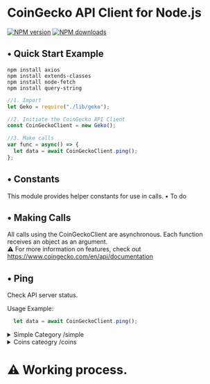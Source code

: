 # CoinGecko API Client for Node.js

<span class="badge-npmversion"><a href="https://npmjs.org/package/coingeckoclient" title="View this project on NPM"><img src="https://img.shields.io/npm/v/coingeckoclient.svg" alt="NPM version"/></a></span>
<span class="badge-npmdownloads"><a href="https://npmjs.org/package/coingeckoclient" title="View this project on NPM"><img src="https://img.shields.io/npm/dm/coingeckoclient.svg" alt="NPM downloads" /></a></span>
## • Quick Start Example

```
npm install axios
npm install extends-classes
npm install node-fetch
npm install query-string
```
```javascript
//1. Import 
let Geko = require("./lib/geko");

//2. Initiate the CoinGecko API Client
const CoinGeckoClient = new Geko();

//3. Make calls
var func = async() => {
  let data = await CoinGeckoClient.ping();
};
```

## • Constants

This module provides helper constants for use in calls.
• To do
## • Making Calls
All calls using the CoinGeckoClient are asynchronous.
Each function receives an object as an argument.<br>
:warning: For more information on features, check out https://www.coingecko.com/en/api/documentation

## • Ping

Check API server status.

Usage Example:
```javascript
  let data = await CoinGeckoClient.ping();
```
<details>
  <summary>Simple Category /simple</summary>
<br>

### Function price
| Argument      | Type | Optional |
| ------------- | ------------- |  ------------- |
| ids  | array  | false|
| vs_currencies  | array  |true|

```javascript
  let params = {
    ids:["btc"],
    vs_currencies:["eur"],
  }
  let data = await CoinGeckoClient.simple.price(params);
```
### Function tokenPrice

| Argument      | Type | Optional |
| ------------- | ------------- |  ------------- |
| id  | path  | false|
| vs_currencies  | array  |true|
| contract_addresses  | array  |false|
```javascript
 let params = {
    id:"ethereum",
    vs_currencies:["eur"],
    contract_addresses:["0xe41d2489571d322189246dafa5ebde1f4699f498"]
  }
  let data = await CoinGeckoClient.simple.price(params);
```

### Function supportedVsCurrencies
```javascript
  let data = await CoinGeckoClient.simple.supportedVsCurrencies();
```
</details>
 
<details>
  <summary>Coins cateogry /coins</summary>
  <br>
  
  ### Function all
  ```javascript
     let data = await CoinGeckoClient.coins.all();
  ```
  ### Function list
  ```javascript
     let data = await CoinGeckoClient.coins.list();
  ```
  ### Function markets
  | Argument      | Type | Optional |
| ------------- | ------------- |  ------------- |
| ids  | array  | false|
| vs_currency  |  string |true|
  ```javascript
     let params = {
        ids:["btc"],
        vs_currencies:"eur"
     }
     let data = await CoinGeckoClient.coins.markets(params);
  ```
  ### Function id
| Argument      | Type | Optional |
| ------------- | ------------- |  ------------- |
| id  | string  | false|

  
  ```javascript
  let params = {
        id:"btc",
   }
   let data = await CoinGeckoClient.coins.markets(params);
  ```
  
  ### Function tickers
| Argument      | Type | Optional |
| ------------- | ------------- |  ------------- |
| id  | string  | false|

  
  ```javascript
  let params = {
        id:"btc",
   }
   let data = await CoinGeckoClient.coins.tickers(params);
  ```
  
  ### Function history
| Argument      | Type | Optional |
| ------------- | ------------- |  ------------- |
| id  | string  | false|
| date | string dd-mm-yyyy| false|
  
  ```javascript
  let params = {
        id:"btc",
        date:"19-12-2022"
   }
   let data = await CoinGeckoClient.coins.date(params);
  ```
  
### Function marketChart
| Argument      | Type | Optional |
| ------------- | ------------- |  ------------- |
| id  | string  | false|
| vs_currencies  | string  |true|
| days | string | false|

```javascript
  let params = {
    id:["btc"],
    vs_currencies:"eur",
    days:"1"
  }
  let data = await CoinGeckoClient.simple.marketChart(params);
```
### Function marketChartRange
| Argument      | Type | Optional |
| ------------- | ------------- |  ------------- |
| id  | string  | false|
| vs_currencies  | string  |true|
| from | string  unix | false|
| to | string  unix | false|

```javascript
  let params = {
    id:["btc"],
    vs_currencies:"eur",
    from:"1392577232",
    to:"1422577232"
  }
  let data = await CoinGeckoClient.simple.marketChartRange(params);
```
  
### Function ohlc
| Argument      | Type | Optional |
| ------------- | ------------- |  ------------- |
| id  | string  | false|
| vs_currencies  | string  |true|
| days | string | false|

```javascript
  let params = {
    id:["btc"],
    vs_currencies:"eur",
    days:"1"
  }
  let data = await CoinGeckoClient.simple.ohlc(params);
```
</details>

#  :warning: Working process.
